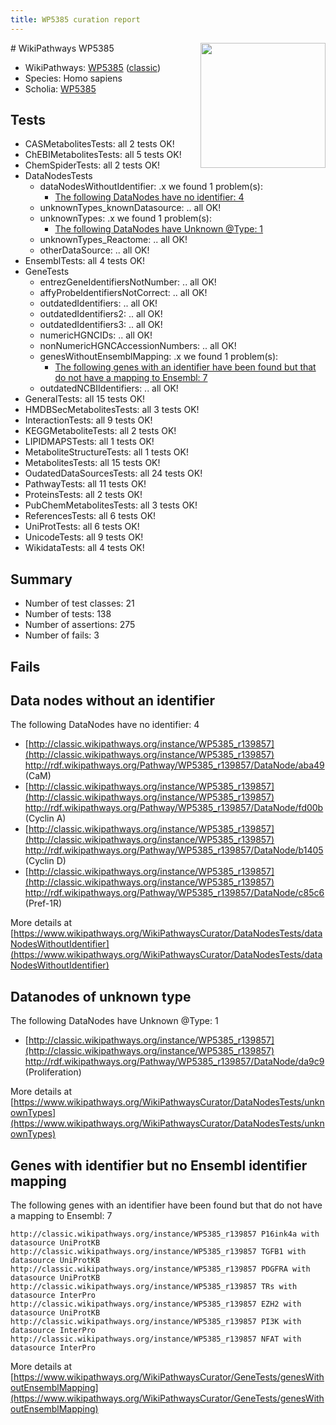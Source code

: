```yaml
---
title: WP5385 curation report
---
```


<img style="float: right; width: 200px" src="https://upload.wikimedia.org/wikipedia/commons/thumb/8/83/Wplogo_with_text_500.png/640px-Wplogo_with_text_500.png" />
# WikiPathways WP5385

* WikiPathways: [WP5385](https://wikipathways.org/pathways/WP5385) ([classic](https://classic.wikipathways.org/instance/WP5385))
* Species: Homo sapiens
* Scholia: [WP5385](https://scholia.toolforge.org/wikipathways/WP5385)
## Tests
* CASMetabolitesTests: all 2 tests OK!
* ChEBIMetabolitesTests: all 5 tests OK!
* ChemSpiderTests: all 2 tests OK!
* DataNodesTests
    * dataNodesWithoutIdentifier: .x we found 1 problem(s):
        * [The following DataNodes have no identifier: 4](#d2d32fa3)
    * unknownTypes_knownDatasource: .. all OK!
    * unknownTypes: .x we found 1 problem(s):
        * [The following DataNodes have Unknown @Type: 1](#839973df)
    * unknownTypes_Reactome: .. all OK!
    * otherDataSource: .. all OK!
* EnsemblTests: all 4 tests OK!
* GeneTests
    * entrezGeneIdentifiersNotNumber: .. all OK!
    * affyProbeIdentifiersNotCorrect: .. all OK!
    * outdatedIdentifiers: .. all OK!
    * outdatedIdentifiers2: .. all OK!
    * outdatedIdentifiers3: .. all OK!
    * numericHGNCIDs: .. all OK!
    * nonNumericHGNCAccessionNumbers: .. all OK!
    * genesWithoutEnsemblMapping: .x we found 1 problem(s):
        * [The following genes with an identifier have been found but that do not have a mapping to Ensembl: 7](#40286d89)
    * outdatedNCBIIdentifiers: .. all OK!
* GeneralTests: all 15 tests OK!
* HMDBSecMetabolitesTests: all 3 tests OK!
* InteractionTests: all 9 tests OK!
* KEGGMetaboliteTests: all 2 tests OK!
* LIPIDMAPSTests: all 1 tests OK!
* MetaboliteStructureTests: all 1 tests OK!
* MetabolitesTests: all 15 tests OK!
* OudatedDataSourcesTests: all 24 tests OK!
* PathwayTests: all 11 tests OK!
* ProteinsTests: all 2 tests OK!
* PubChemMetabolitesTests: all 3 tests OK!
* ReferencesTests: all 6 tests OK!
* UniProtTests: all 6 tests OK!
* UnicodeTests: all 9 tests OK!
* WikidataTests: all 4 tests OK!


## Summary

* Number of test classes: 21
* Number of tests: 138
* Number of assertions: 275
* Number of fails: 3

## Fails

<a name="d2d32fa3" />

## Data nodes without an identifier

The following DataNodes have no identifier: 4

* [http://classic.wikipathways.org/instance/WP5385_r139857](http://classic.wikipathways.org/instance/WP5385_r139857) http://rdf.wikipathways.org/Pathway/WP5385_r139857/DataNode/aba49 (CaM)
* [http://classic.wikipathways.org/instance/WP5385_r139857](http://classic.wikipathways.org/instance/WP5385_r139857) http://rdf.wikipathways.org/Pathway/WP5385_r139857/DataNode/fd00b (Cyclin A)
* [http://classic.wikipathways.org/instance/WP5385_r139857](http://classic.wikipathways.org/instance/WP5385_r139857) http://rdf.wikipathways.org/Pathway/WP5385_r139857/DataNode/b1405 (Cyclin D)
* [http://classic.wikipathways.org/instance/WP5385_r139857](http://classic.wikipathways.org/instance/WP5385_r139857) http://rdf.wikipathways.org/Pathway/WP5385_r139857/DataNode/c85c6 (Pref-1R)


More details at [https://www.wikipathways.org/WikiPathwaysCurator/DataNodesTests/dataNodesWithoutIdentifier](https://www.wikipathways.org/WikiPathwaysCurator/DataNodesTests/dataNodesWithoutIdentifier)

<a name="839973df" />

## Datanodes of unknown type

The following DataNodes have Unknown @Type: 1

* [http://classic.wikipathways.org/instance/WP5385_r139857](http://classic.wikipathways.org/instance/WP5385_r139857) http://rdf.wikipathways.org/Pathway/WP5385_r139857/DataNode/da9c9 (Proliferation)


More details at [https://www.wikipathways.org/WikiPathwaysCurator/DataNodesTests/unknownTypes](https://www.wikipathways.org/WikiPathwaysCurator/DataNodesTests/unknownTypes)

<a name="40286d89" />

## Genes with identifier but no Ensembl identifier mapping

The following genes with an identifier have been found but that do not have a mapping to Ensembl: 7
```
http://classic.wikipathways.org/instance/WP5385_r139857 P16ink4a with datasource UniProtKB
http://classic.wikipathways.org/instance/WP5385_r139857 TGFB1 with datasource UniProtKB
http://classic.wikipathways.org/instance/WP5385_r139857 PDGFRA with datasource UniProtKB
http://classic.wikipathways.org/instance/WP5385_r139857 TRs with datasource InterPro
http://classic.wikipathways.org/instance/WP5385_r139857 EZH2 with datasource UniProtKB
http://classic.wikipathways.org/instance/WP5385_r139857 PI3K with datasource InterPro
http://classic.wikipathways.org/instance/WP5385_r139857 NFAT with datasource InterPro
```

More details at [https://www.wikipathways.org/WikiPathwaysCurator/GeneTests/genesWithoutEnsemblMapping](https://www.wikipathways.org/WikiPathwaysCurator/GeneTests/genesWithoutEnsemblMapping)

